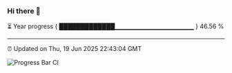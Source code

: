 ### Hi there 👋

⏳ Year progress { █████████████▁▁▁▁▁▁▁▁▁▁▁▁▁▁▁▁▁ } 46.56 %

---

⏰ Updated on Thu, 19 Jun 2025 22:43:04 GMT

![Progress Bar CI](https://github.com/IshwaranRudhara/GIT-ACTION/workflows/Progress%20Bar%20CI/badge.svg)

